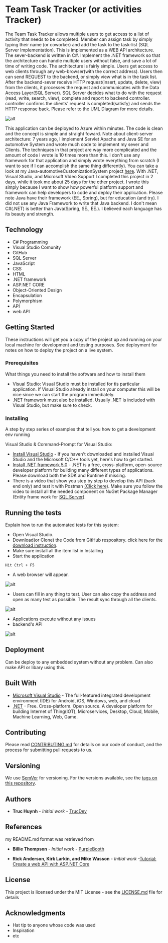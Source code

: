 # Team Task Tracker (or activities Tracker)
The Team Task Tracker allows multiple users to get access to a list of activity that needs to be completed. Member can assign task by simply typing their name (or coworker) and add the task to the task-list (SQL Server Implementation). This is implemented as a WEB API architecture. The sever-backend is written in C#. Implement the .NET framework so that the architecture can handle multiple users without false, and save a lot of time of writing code. The architecture is fairly simple. Users get access to web clients through any web-browser(with the correct address). Users then can send REQUEST to the backend, or simply view what is in the task list. After the backend-sever receive HTTP request(insert, update, delete, view) from the clients, it processes the request and communicates with the Data Access Layer(SQL Server). SQL Server decides what to do with the request (read, write, search, view), complete and report to backend controller. controller confirms the clients' request is completed(satisfy) and sends the HTTP response back. Please refer to the UML Diagram for more details.

![alt](https://github.com/jackyhuynh/TeamActivityTracker/blob/master/picture/OperationDiagram.PNG)

This application can be deployed to Azure within minutes. The code is clean and the concept is simple and straight foward.
Note about client-server architecture: 7 years ago, I implement Servlet Apache and Java SE for an automotive System and wrote much code to implement my sever and Clients. The techniques in that project are way more complicated and the amount of code I wrote is 10 times more than this. I  don't use any framework for that application and simply wrote everything from scratch (I want to see if I can accomplish the same thing differently). You can take a look at my Java-automotiveCustomizationSystem project [here](https://github.com/jackyhuynh/automotiveCustomizationSystem-app). With .NET, Visual Studio, and Microsoft VIdeo Support I completed this project in 2 days, while it took me about 25 days for the other project. I wrote this simply because I want to show how powerful platform support and framework can help developers to code and deploy their application. Please note Java have their framework (EE., Spring), but for education (and try). I did not use any Java Framework to write that Java backend. I don't mean C#(.NET) is better than Java(Spring, SE., EE.). I believed each language has its beauty and strength. 

## Technology
- C# Programming
- Visual Studio Comunity
- GitHub
- SQL Server
- JavaScript
- CSS
- HTML
- .NET framework
- ASP.NET CORE
- Object-Oriented Design
- Encapsulation
- Polymorphism
- API
- web API



## Getting Started
These instructions will get you a copy of the project up and running on your local machine for development and testing purposes. See deployment for notes on how to deploy the project on a live system.

### Prerequisites
What things you need to install the software and how to install them
- Visual Studio: Visual Studio must be installed for tis particular application. If Visual Studio already install on your computer this will be nice since we can start the program immediately.
- .NET framework must also be installed. Usually .NET is included with Visual Studio, but make sure to check.

### Installing

A step by step series of examples that tell you how to get a development env running

 Visual Studio & Command-Prompt for Visual Studio:

* [Install Visual Studio](https://docs.microsoft.com/en-us/cpp/build/vscpp-step-0-installation?view=msvc-160#:~:text=Visual%20Studio%202019%20Installation%201%20Make%20sure%20your,...%204%20Choose%20workloads.%20...%20More%20items...) - If you haven't downloaded and installed Visual Studio and the Microsoft C/C++ tools yet, here's how to get started.
* [Install .NET framework 5.0](https://dotnet.microsoft.com/download) - .NET is a free, cross-platform, open-source developer platform for building many different types of applications. Please download both the SDK and Runtime if missing.
* There is a video that show you step by step to develop this API (back end only) and test it with Postman [(Click here)](https://docs.microsoft.com/en-us/aspnet/core/tutorials/first-web-api?view=aspnetcore-3.1&tabs=visual-studio). Make sure you follow the video to install all the needed component on NuGet Package Manager (Entity frame work for [SQL Server](https://docs.microsoft.com/en-us/aspnet/core/tutorials/first-web-api?view=aspnetcore-3.1&tabs=visual-studio)). 


## Running the tests

Explain how to run the automated tests for this system:
- Open Visual Studio.
- Download(or Clone) the Code from GitHub respository. click here for the [download instruction](https://www.youtube.com/watch?v=ZbEoOtEtVE8&feature=emb_logo).
- Make sure install all the item list in Installing
- Start the application
```
Hit Ctrl + F5
```
- A web browser will appear.

![alt](https://github.com/jackyhuynh/TeamActivityTracker/blob/master/picture/Index.PNG)

- Users can fill in any thing to test. User can also copy the address and open as many test as possible. The result sync through all the clients.

![alt](https://github.com/jackyhuynh/TeamActivityTracker/blob/master/picture/Edit.PNG)

- Applications execute without any issues
- backend's API 

![alt](https://github.com/jackyhuynh/TeamActivityTracker/blob/master/picture/API.PNG)

## Deployment

Can be deploy to any embedded system without any problem. Can also make API or libary using this. 

## Built With

* [Microsoft Visual Studio](https://visualstudio.microsoft.com/downloads/) - The full-featured integrated development environment (IDE) for Android, iOS, Windows, web, and cloud 
* [.NET](https://dotnet.microsoft.com/download/dotnet-framework) -  Free. Cross-platform. Open source. A developer platform for building Internet of Thing(IOT), Microservices, Desktop, Cloud, Mobile, Machine Learning, Web, Game.

## Contributing

Please read [CONTRIBUTING.md](https://gist.github.com/PurpleBooth/b24679402957c63ec426) for details on our code of conduct, and the process for submitting pull requests to us.

## Versioning

We use [SemVer](http://semver.org/) for versioning. For the versions available, see the [tags on this repository](https://github.com/your/project/tags). 

## Authors

* **Truc Huynh** - *Initial work* - [TrucDev](https://github.com/jackyhuynh)


## References
my README.md format was retrieved from
* **Billie Thompson** - *Initial work* - [PurpleBooth](https://github.com/PurpleBooth)

* **Rick Anderson, Kirk Larkin, and Mike Wasson** - *Initial work* -[Tutorial: Create a web API with ASP.NET Core](https://docs.microsoft.com/en-us/aspnet/core/tutorials/first-web-api?view=aspnetcore-3.1&tabs=visual-studio)

## License

This project is licensed under the MIT License - see the [LICENSE.md](LICENSE.md) file for details

## Acknowledgments

* Hat tip to anyone whose code was used
* Inspiration
* etc

